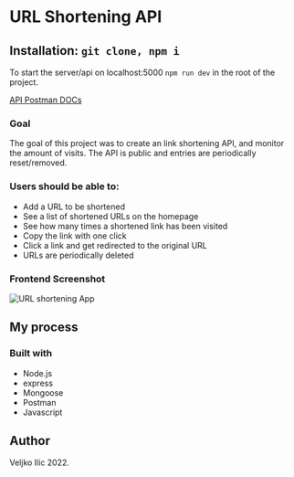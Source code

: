 # URL Shortening API


## Installation: ```git clone, npm i```
To start the server/api on localhost:5000 ```npm run dev``` in the root of the project.

[API Postman DOCs](https://documenter.getpostman.com/view/22141028/VUjPKRp3)


### Goal

The goal of this project was to create an link shortening API, and monitor the amount of visits.
The API is public and entries are periodically reset/removed.



### Users should be able to:

  

 - Add a URL to be shortened
 - See a list of shortened URLs on the homepage
 - See how many times a shortened link has been visited
 - Copy the link with one click
 - Click a link and get redirected to the original URL
 - URLs are periodically deleted

  

  

### Frontend Screenshot

  
 
<img  src='https://i.ibb.co/X3xVwqw/Screenshot-6.png'  alt='URL shortening App'/>

  
  
  

## My process

  

  

### Built with

  
  

- Node.js
- express
- Mongoose
- Postman
- Javascript

  

  

  

## Author

  

Veljko Ilic 2022.
